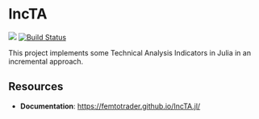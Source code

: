 # IncTA

[![][docs-dev-img]][docs-dev-url]
[![Build Status](https://github.com/femtotrader/IncTA.jl/actions/workflows/CI.yml/badge.svg?branch=main)](https://github.com/femtotrader/IncTA.jl/actions/workflows/CI.yml?query=branch%3Amain)

This project implements some Technical Analysis Indicators in Julia in an incremental approach.

## Resources
- **Documentation**: https://femtotrader.github.io/IncTA.jl/

[docs-dev-img]: https://img.shields.io/badge/docs-dev-blue.svg
[docs-dev-url]: https://femtotrader.github.io/IncTA.jl/dev/
